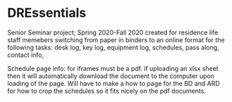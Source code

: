 # DREssentials
Senior Seminar project; Spring 2020-Fall 2020
created for residence life staff memebers
switching from paper in binders to an online format for the following tasks:
        desk log,
        key log,
        equipment log,
        schedules,
        pass along,
        contact info,


Schedule page info:
        for iframes must be a pdf. if uploading an xlsx sheet then it will automatically download the document to the computer upon               loading of the page. 
        Will have to make a how to page for the BD and ARD for how to crop the schedules so it fits nicely on the pdf documents.
